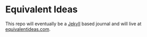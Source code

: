 Equivalent Ideas
================

This repo will eventually be a [Jekyll](http://jekyllrb.com/) based journal and will live at [equivalentideas.com](http://equivalentideas.com).
